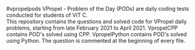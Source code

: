 #vpropelpods
VPropel - Problem of the Day (PODs) are daily coding tests conducted for students of VIT C.  
This repository contains the questions and solved code for VPropel daily problems, starting from late February 2021 to April 2021.
VpropelCPP contains POD's solved using CPP. VpropelPython contains POD's solved using Python.
The question is commented at the beginning of every file.  
